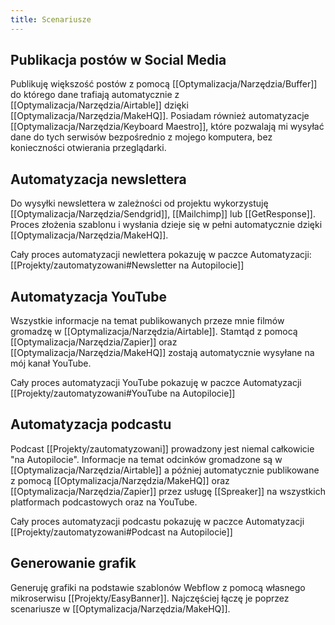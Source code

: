 ```yaml
---
title: Scenariusze
---
```


## Publikacja postów w Social Media
Publikuję większość postów z pomocą [[Optymalizacja/Narzędzia/Buffer]] do którego dane trafiają automatycznie z [[Optymalizacja/Narzędzia/Airtable]] dzięki [[Optymalizacja/Narzędzia/MakeHQ]]. Posiadam również automatyzacje [[Optymalizacja/Narzędzia/Keyboard Maestro]], które pozwalają mi wysyłać dane do tych serwisów bezpośrednio z mojego komputera, bez konieczności otwierania przeglądarki. 

## Automatyzacja newslettera
Do wysyłki newslettera w zależności od projektu wykorzystuję [[Optymalizacja/Narzędzia/Sendgrid]], [[Mailchimp]] lub [[GetResponse]]. Proces złożenia szablonu i wysłania dzieje się w pełni automatycznie dzięki [[Optymalizacja/Narzędzia/MakeHQ]].

Cały proces automatyzacji newlettera pokazuję w paczce Automatyzacji:  [[Projekty/zautomatyzowani#Newsletter na Autopilocie]]

## Automatyzacja YouTube
Wszystkie informacje na temat publikowanych przeze mnie filmów gromadzę w [[Optymalizacja/Narzędzia/Airtable]]. Stamtąd z pomocą [[Optymalizacja/Narzędzia/Zapier]] oraz [[Optymalizacja/Narzędzia/MakeHQ]] zostają automatycznie wysyłane na mój kanał YouTube.

Cały proces automatyzacji YouTube pokazuję w paczce Automatyzacji [[Projekty/zautomatyzowani#YouTube na Autopilocie]]

## Automatyzacja podcastu
Podcast [[Projekty/zautomatyzowani]] prowadzony jest niemal całkowicie "na Autopilocie". Informacje na temat odcinków gromadzone są w [[Optymalizacja/Narzędzia/Airtable]] a później automatycznie publikowane z pomocą [[Optymalizacja/Narzędzia/MakeHQ]] oraz [[Optymalizacja/Narzędzia/Zapier]] przez usługę [[Spreaker]] na wszystkich platformach podcastowych oraz na YouTube.

Cały proces automatyzacji podcastu pokazuję w paczce Automatyzacji
[[Projekty/zautomatyzowani#Podcast na Autopilocie]]

## Generowanie grafik
Generuję grafiki na podstawie szablonów Webflow z pomocą własnego mikroserwisu [[Projekty/EasyBanner]]. Najczęściej łączę je poprzez scenariusze w [[Optymalizacja/Narzędzia/MakeHQ]].